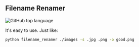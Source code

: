 ## Filename Renamer

![GitHub top language](https://img.shields.io/github/languages/top/W-Mai/filename_renamer?style=for-the-badge)

It's easy to use.
Just like:

```bash
python filename_renamer ./images -s .jpg .png -o good.png
```

